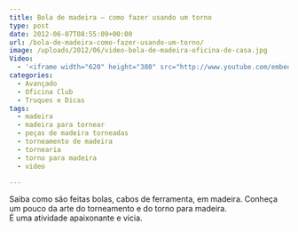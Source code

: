 ```yaml
---
title: Bola de madeira – como fazer usando um torno
type: post
date: 2012-06-07T08:55:09+00:00
url: /bola-de-madeira-como-fazer-usando-um-torno/
image: /uploads/2012/06/video-bola-de-madeira-oficina-de-casa.jpg
Video:
  - '<iframe width="620" height="380" src="http://www.youtube.com/embed/2K7CJNURemA?wmode=transparent" frameborder="0" allowfullscreen></iframe>'
categories:
  - Avançado
  - Oficina Club
  - Truques e Dicas
tags:
  - madeira
  - madeira para tornear
  - peças de madeira torneadas
  - torneamento de madeira
  - tornearia
  - torno para madeira
  - video

---
```

Saiba como são feitas bolas, cabos de ferramenta, em madeira. Conheça um pouco da arte do torneamento e do torno para madeira.  
É uma atividade apaixonante e vicia.
